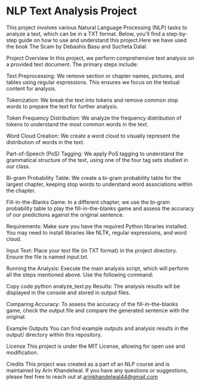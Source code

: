 # NLP Text Analysis Project

This project involves various Natural Language Processing (NLP) tasks to analyze a text, which can be in a TXT format. Below, you'll find a step-by-step guide on how to use and understand this project.Here we have used the book The Scam by Debashis Basu and Sucheta Dalal.

Project Overview
In this project, we perform comprehensive text analysis on a provided text document. The primary steps include:

Text Preprocessing: We remove section or chapter names, pictures, and tables using regular expressions. This ensures we focus on the textual content for analysis.

Tokenization: We break the text into tokens and remove common stop words to prepare the text for further analysis.

Token Frequency Distribution: We analyze the frequency distribution of tokens to understand the most common words in the text.

Word Cloud Creation: We create a word cloud to visually represent the distribution of words in the text.

Part-of-Speech (PoS) Tagging: We apply PoS tagging to understand the grammatical structure of the text, using one of the four tag sets studied in our class.

Bi-gram Probability Table: We create a bi-gram probability table for the largest chapter, keeping stop words to understand word associations within the chapter.

Fill-in-the-Blanks Game: In a different chapter, we use the bi-gram probability table to play the fill-in-the-blanks game and assess the accuracy of our predictions against the original sentence.

Requirements: Make sure you have the required Python libraries installed. You may need to install libraries like NLTK, regular expressions, and word cloud.

Input Text: Place your text file (in TXT format) in the project directory. Ensure the file is named input.txt.

Running the Analysis: Execute the main analysis script, which will perform all the steps mentioned above. Use the following command:

Copy code
python analyze_text.py
Results: The analysis results will be displayed in the console and stored in output files.

Comparing Accuracy: To assess the accuracy of the fill-in-the-blanks game, check the output file and compare the generated sentence with the original.

Example Outputs
You can find example outputs and analysis results in the output/ directory within this repository.

License
This project is under the MIT License, allowing for open use and modification.

Credits
This project was created as a part of an NLP course and is maintained by Arin Khandelwal. If you have any questions or suggestions, please feel free to reach out at arinkhandelwal44@gmail.com

